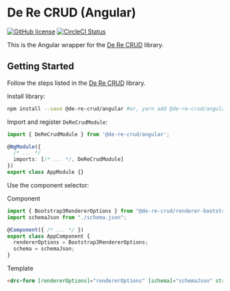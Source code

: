 # De Re CRUD (Angular)

[![GitHub license](https://img.shields.io/github/license/DeReCRUD/angular.svg)](https://github.com/DeReCRUD/angular/blob/master/LICENSE) [![CircleCI Status](https://circleci.com/gh/DeReCRUD/angular.svg?style=shield&circle-token=:circle-token)](https://circleci.com/gh/DeReCRUD/angular)

This is the Angular wrapper for the [De Re CRUD](https://github.com/DeReCRUD/de-re-crud) library.

## Getting Started

Follow the steps listed in the [De Re CRUD](https://github.com/DeReCRUD/de-re-crud) library.

Install library:

```bash
npm install --save @de-re-crud/angular #or, yarn add @de-re-crud/angular
```

Import and register `DeReCrudModule`:

```typescript
import { DeReCrudModule } from '@de-re-crud/angular';

@NgModule({
  /* ... */
  imports: [/* ... */, DeReCrudModule]
})
export class AppModule {}
```

Use the component selector:

Component

```typescript
import { Bootstrap3RendererOptions } from "@de-re-crud/renderer-bootstrap3";
import schemaJson from "./schema.json";

@Component({ /* ... */ })
export class AppComponent {
  rendererOptions = Bootstrap3RendererOptions;
  schema = schemaJson;
}
```

Template

```html
<drc-form [rendererOptions]="rendererOptions" [schema]="schemaJson" struct="struct" submitForm="onSubmit($event)">
```
